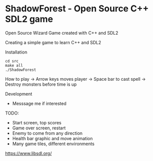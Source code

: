 # ShadowForest - Open Source C++ SDL2 game

Open Source Wizard Game created with C++ and SDL2

Creating a simple game to learn C++ and SDL2

Installation
```
cd src
make all
./ShadowForest
```
How to play
-> Arrow keys moves player
-> Space bar to cast spell
-> Destroy monsters before time is up

Development
* Messsage me if interested

TODO:
* Start screen, top scores
* Game over screen, restart
* Enemy to come from any direction
* Health bar graphic and move animation
* Many game tiles, different environments

https://www.libsdl.org/

